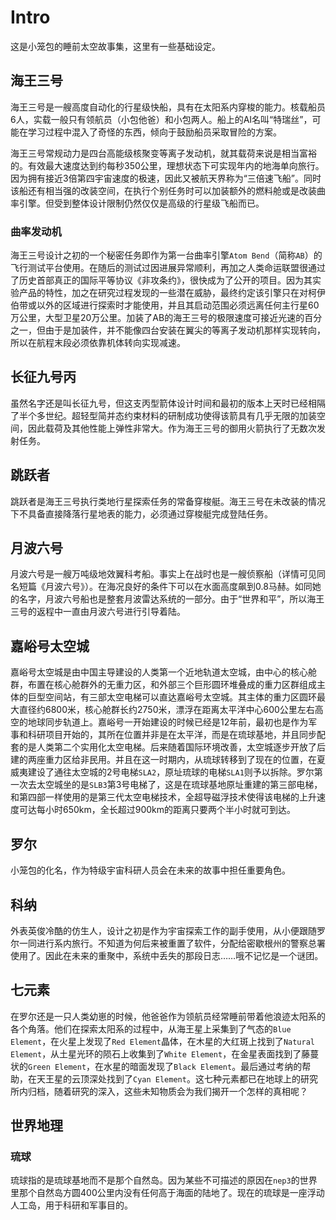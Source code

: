 # Intro

这是小笼包的睡前太空故事集，这里有一些基础设定。

## 海王三号

海王三号是一艘高度自动化的行星级快船，具有在太阳系内穿梭的能力。核载船员6人，实载一般只有领航员（小包他爸）和小包两人。船上的AI名叫“特瑞丝”，可能在学习过程中混入了奇怪的东西，倾向于鼓励船员采取冒险的方案。

海王三号常规动力是四台高能级核聚变等离子发动机，就其载荷来说是相当富裕的。有效最大速度达到约每秒350公里，理想状态下可实现年内的地海单向旅行。因为拥有接近3倍第四宇宙速度的极速，因此又被航天界称为“三倍速飞船”。同时该船还有相当强的改装空间，在执行个别任务时可以加装额外的燃料舱或是改装曲率引擎。但受到整体设计限制仍然仅仅是高级的行星级飞船而已。

### 曲率发动机

海王三号设计之初的一个秘密任务即作为第一台曲率引擎`Atom Bend`（简称`AB`）的飞行测试平台使用。在随后的测试过因进展异常顺利，再加之人类命运联盟很通过了历史首部真正的国际平等协议《非攻条约》，很快成为了公开的项目。因为其实验产品的特性，加之在研究过程发现的一些潜在威胁，最终约定该引擎只在对柯伊伯带或以外的区域进行探索时才能使用，并且其启动范围必须远离任何主行星60万公里，大型卫星20万公里。加装了AB的海王三号的极限速度可接近光速的百分之一，但由于是加装件，并不能像四台安装在翼尖的等离子发动机那样实现转向，所以在航程末段必须依靠机体转向实现减速。

## 长征九号丙

虽然名字还是叫长征九号，但这支丙型箭体设计时间和最初的版本上天时已经相隔了半个多世纪。超轻型简并态约束材料的研制成功使得该箭具有几乎无限的加装空间，因此载荷及其他性能上弹性非常大。作为海王三号的御用火箭执行了无数次发射任务。

## 跳跃者

跳跃者是海王三号执行类地行星探索任务的常备穿梭艇。海王三号在未改装的情况下不具备直接降落行星地表的能力，必须通过穿梭艇完成登陆任务。

## 月波六号

月波六号是一艘万吨级地效翼科考船。事实上在战时也是一艘侦察船（详情可见同名短篇《月波六号》）。在海况良好的条件下可以在水面高度飙到0.8马赫。如同她的名字，月波六号船也是整套月波雷达系统的一部分。由于“世界和平”，所以海王三号的返程中一直由月波六号进行引导着陆。

## 嘉峪号太空城

嘉峪号太空城是由中国主导建设的人类第一个近地轨道太空城，由中心的核心舱群，布置在核心舱群外的无重力区，和外部三个巨形圆环堆叠成的重力区群组成主体的巨型空间站，有三部太空电梯可以直达嘉峪号太空城。其主体的重力区圆环最大直径约6800米，核心舱群长约2750米，漂浮在距离太平洋中心600公里左右高空的地球同步轨道上。嘉峪号一开始建设的时候已经是12年前，最初也是作为军事和科研项目开始的，其所在位置并非是在太平洋，而是在琉球基地，并且同步配套的是人类第二个实用化太空电梯。后来随着国际环境改善，太空城逐步开放了后建的两座重力区给非民用。并且在这一时期内，从琉球转移到了现在的位置，在夏威夷建设了通往太空城的2号电梯`SLA2`，原址琉球的电梯`SLA1`则予以拆除。罗尔第一次去太空城坐的是`SLB3`第3号电梯了，这是在琉球基地原址重建的第三部电梯，和第四部一样使用的是第三代太空电梯技术，全超导磁浮技术使得该电梯的上升速度可达每小时650km，全长超过900km的距离只要两个半小时就可到达。

## 罗尔

小笼包的化名，作为特级宇宙科研人员会在未来的故事中担任重要角色。

## 科纳

外表英俊冷酷的仿生人，设计之初是作为宇宙探索工作的副手使用，从小便跟随罗尔一同进行系内旅行。不知道为何后来被重置了软件，分配给密歇根州的警察总署使用了。因此在未来的重聚中，系统中丢失的那段日志……哦不记忆是一个谜团。

## 七元素

在罗尔还是一只人类幼崽的时候，他爸爸作为领航员经常睡前带着他浪迹太阳系的各个角落。他们在探索太阳系的过程中，从海王星上采集到了气态的`Blue Element`，在火星上发现了`Red Element`晶体，在木星的大红斑上找到了`Natural Element`，从土星光环的陨石上收集到了`White Element`，在金星表面找到了藤蔓状的`Green Element`，在水星的暗面发现了`Black Element`。最后通过考纳的帮助，在天王星的云顶深处找到了`Cyan Element`。这七种元素都已在地球上的研究所内归档，随着研究的深入，这些未知物质会为我们揭开一个怎样的真相呢？

## 世界地理

### 琉球

琉球指的是琉球基地而不是那个自然岛。因为某些不可描述的原因在`nep3`的世界里那个自然岛方圆400公里内没有任何高于海面的陆地了。现在的琉球是一座浮动人工岛，用于科研和军事目的。
